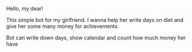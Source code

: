 Hello, my dear! 

This simple bot for my girlfriend. I wanna help her write days on diet and give her some many money for achievements. 

Bot can write down days, show calendar and count how much money her have
